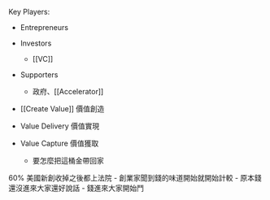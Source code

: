 Key Players:
- Entrepreneurs
- Investors
	- [[VC]]
- Supporters
	- 政府、[[Accelerator]]

- [[Create Value]] 價值創造
- Value Delivery 價值實現
- Value Capture 價值獲取
	- 要怎麼把這桶金帶回家

60% 美國新創收掉之後都上法院
	- 創業家聞到錢的味道開始就開始計較
		- 原本錢還沒進來大家還好說話
		- 錢進來大家開始鬥